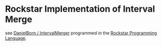 # Rockstar Implementation of Interval Merge

see [DanielBorn / IntervalMerger](https://github.com/DanielBorn/IntervalMerger)
programmed in the [Rockstar Programming Language](https://github.com/RockstarLang/rockstar).
